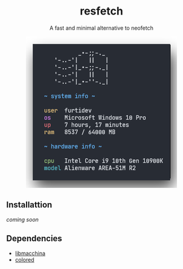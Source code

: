 <div align="center">
<h1>resfetch</h1>

A fast and minimal alternative to neofetch

<img src="static/screenshot_1.png" alt="snapshot">

</div>

## Installattion
*coming soon*

## Dependencies 
- [libmacchina](https://github.com/Macchina-CLI/libmacchina)
- [colored](https://crates.io/crates/colored)